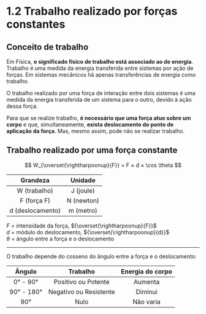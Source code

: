 # 1.2 Trabalho realizado por forças constantes

## Conceito de trabalho

Em Física, **o significado físico de trabalho está associado ao de energia**. Trabalho é uma medida da energia transferida entre sistemas por ação de forças. Em sistemas mecânicos há apenas transferências de energia como trabalho.

O trabalho realizado por uma força de interação entre dois sistemas é uma medida da energia transferida de um sistema para o outro, devido à ação dessa força.

Para que se realize trabalho, **é necessário que uma força atue sobre um corpo** e que, simultaneamente, **exista deslocamento do ponto de aplicação da força**. Mas, mesmo assim, pode não se realizar trabalho.

## Trabalho realizado por uma força constante

$$ W_{\overset{\rightharpoonup}{F}} = F × d × \cos \theta $$

| Grandeza | Unidade |
| :---: | :---: |
| W (trabalho) | J (joule) |
| F (força F) | N (newton) |
| d (deslocamento) | m (metro) |

$F$ = intensidade da força, ${\overset{\rightharpoonup}{F}}$  
$d$ = módulo do deslocamento, ${\overset{\rightharpoonup}{d}}$  
$θ$ = ângulo entre a força e o deslocamento

---

O trabalho depende do cosseno do ângulo entre a força e o deslocamento:

| Ângulo | Trabalho | Energia do corpo |
| :---: | :---: | :---: |
| 0° - 90° | Positivo ou Potente | Aumenta |
| 90° - 180° | Negativo ou Resistente | Diminui |
| 90° | Nulo | Não varia |